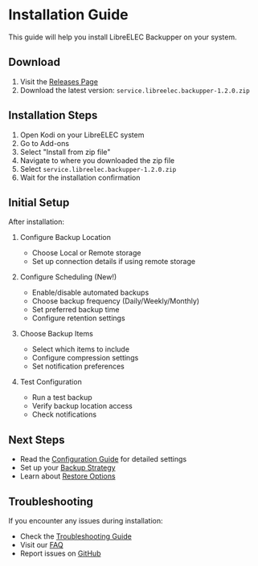 # Installation Guide

This guide will help you install LibreELEC Backupper on your system.

## Download

1. Visit the [Releases Page](https://github.com/Nigel1992/service.libreelec.backupper/releases)
2. Download the latest version: `service.libreelec.backupper-1.2.0.zip`

## Installation Steps

1. Open Kodi on your LibreELEC system
2. Go to Add-ons
3. Select "Install from zip file"
4. Navigate to where you downloaded the zip file
5. Select `service.libreelec.backupper-1.2.0.zip`
6. Wait for the installation confirmation

## Initial Setup

After installation:

1. Configure Backup Location
   - Choose Local or Remote storage
   - Set up connection details if using remote storage

2. Configure Scheduling (New!)
   - Enable/disable automated backups
   - Choose backup frequency (Daily/Weekly/Monthly)
   - Set preferred backup time
   - Configure retention settings

3. Choose Backup Items
   - Select which items to include
   - Configure compression settings
   - Set notification preferences

4. Test Configuration
   - Run a test backup
   - Verify backup location access
   - Check notifications

## Next Steps

- Read the [Configuration Guide](Configuration) for detailed settings
- Set up your [Backup Strategy](Backup)
- Learn about [Restore Options](Restore)

## Troubleshooting

If you encounter any issues during installation:
- Check the [Troubleshooting Guide](Troubleshooting)
- Visit our [FAQ](FAQ)
- Report issues on [GitHub](https://github.com/Nigel1992/service.libreelec.backupper/issues) 